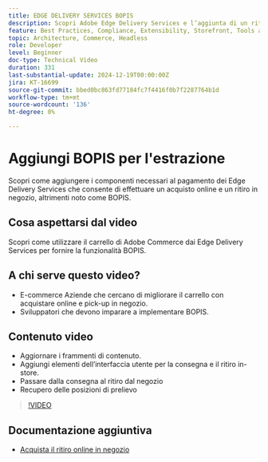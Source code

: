 ```yaml
---
title: EDGE DELIVERY SERVICES BOPIS
description: Scopri Adobe Edge Delivery Services e l’aggiunta di un ritiro online per l’acquisto in negozio o della funzionalità BOPIS per il check-out.
feature: Best Practices, Compliance, Extensibility, Storefront, Tools and External Services
topic: Architecture, Commerce, Headless
role: Developer
level: Beginner
doc-type: Technical Video
duration: 331
last-substantial-update: 2024-12-19T00:00:00Z
jira: KT-16699
source-git-commit: bbed0bc863fd77184fc7f4416f0b7f2287764b1d
workflow-type: tm+mt
source-wordcount: '136'
ht-degree: 0%

---
```


# Aggiungi BOPIS per l&#39;estrazione

Scopri come aggiungere i componenti necessari al pagamento dei Edge Delivery Services che consente di effettuare un acquisto online e un ritiro in negozio, altrimenti noto come BOPIS.

## Cosa aspettarsi dal video

Scopri come utilizzare il carrello di Adobe Commerce dai Edge Delivery Services per fornire la funzionalità BOPIS.

## A chi serve questo video?

* E-commerce Aziende che cercano di migliorare il carrello con acquistare online e pick-up in negozio.
* Sviluppatori che devono imparare a implementare BOPIS.

## Contenuto video

* Aggiornare i frammenti di contenuto.
* Aggiungi elementi dell’interfaccia utente per la consegna e il ritiro in-store.
* Passare dalla consegna al ritiro dal negozio
* Recupero delle posizioni di prelievo

>[!VIDEO](https://video.tv.adobe.com/v/3441699?learn=on)

## Documentazione aggiuntiva

* [Acquista il ritiro online in negozio](https://experienceleague.adobe.com/developer/commerce/storefront/dropins/checkout/tutorials/buy-online-pickup-in-store/)
